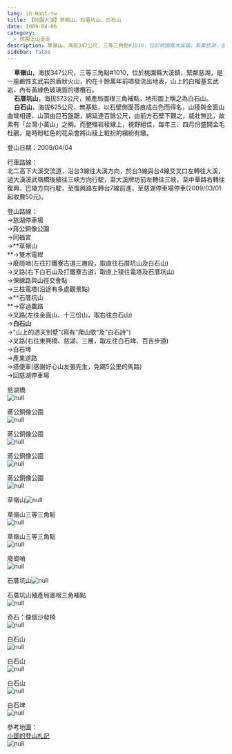 ```yaml
---
lang: zh-Hant-tw
title: 【桃園大溪】草嶺山、石厝坑山、白石山
date: 2009-04-06
category: 
  - 桃園上山走走
description: 草嶺山，海拔347公尺，三等三角點#1010，位於桃園縣大溪鎮，緊鄰慈湖，是一座鹼性玄武岩的盾狀火山，約在十餘萬年前噴發流出地表，山上的白榴基玄武岩，內有黃綠色玻璃質的橄欖石。 石厝坑山，海拔573公尺，殖產局圖根三角補點，地形圖上稱之為白石山。 白石山，海拔625公尺，無基點，以石壁側面苔痕成白色而得名，山稜與金面山曲彎相連，山頂由巨石盤踞，綿延達百餘公尺，由前方石壁下觀之，威壯無比，故素有「台灣小黃山」之稱。而整條岩稜線上，視野絕佳，每年三、四月份盛開金毛杜鵑，是時粉紅色的花朵會將山稜上粧扮的繽紛有緻。
sidebar: false
---
```


    **草嶺山**，海拔347公尺，三等三角點#1010，位於桃園縣大溪鎮，緊鄰慈湖，是一座鹼性玄武岩的盾狀火山，約在十餘萬年前噴發流出地表，山上的白榴基玄武岩，內有黃綠色玻璃質的橄欖石。  
    **石厝坑山**，海拔573公尺，殖產局圖根三角補點，地形圖上稱之為白石山。  
    **白石山**，海拔625公尺，無基點，以石壁側面苔痕成白色而得名，山稜與金面山曲彎相連，山頂由巨石盤踞，綿延達百餘公尺，由前方石壁下觀之，威壯無比，故素有「台灣小黃山」之稱。而整條岩稜線上，視野絕佳，每年三、四月份盛開金毛杜鵑，是時粉紅色的花朵會將山稜上粧扮的繽紛有緻。

登山日期：2009/04/04

行車路線：  
北二高下大溪交流道，沿台3線往大溪方向，於台3線與台4線交叉口左轉往大溪，過大漢溪武嶺橋後續往三峽方向行駛，至大溪牌坊前左轉往三峽，至中華路右轉往復興、巴陵方向行駛，至復興路左轉台7線前進，至慈湖停車場停車(2009/03/01起收費50元)。

登山路線：  
→慈湖停車場  
→蔣公銅像公園  
→同福宮  
→**草嶺山  
**→雙木電桿  
→廢崗哨(左往打鐵寮古道三層段，取直往石厝坑山及白石山)  
→叉路(右下白石山及打鐵寮古道，取直上稜往電塔及石厝坑山)  
→保線路與山徑交會點  
→三柱電塔(沿途有多處觀景點)  
→**石厝坑山  
**→穿過農路  
→叉路(左往金面山、十三份山，取右往白石山)  
→**白石山**  
→"山上的透天別墅"(寫有"爬山歌"及"白石詩")  
→叉路(右往東興橋、慈湖、三層，取左往白石埤、百吉步道)  
→白石埤  
→產業道路  
→搭便車(感謝好心山友張先生，免踢5公里的馬路)  
→回慈湖停車場

慈湖橋  
![null](image/122642895_l.jpg)

蔣公銅像公園  
![null](image/122642901_l.jpg)

蔣公銅像公園  
![null](image/122642908_l.jpg)

蔣公銅像公園  
![null](image/122642915_l.jpg)

蔣公銅像公園  
![null](image/122642924_l.jpg)

草嶺山![null](image/122642139_l.jpg)

草嶺山三等三角點  
![null](image/122642183_l.jpg)

草嶺山三等三角點  
![null](image/122642184_l.jpg)

廢崗哨  
![null](image/122642339_l.jpg)

石厝坑山![null](image/122642364_l.jpg)

石厝坑山殖產局圖根三角補點  
![null](image/122642450_l.jpg)

奇石：像個沙發椅  
![null](image/122642563_l.jpg)

白石山  
![null](image/122642629_l.jpg)

白石山  
![null](image/122642639_l.jpg)

白石山  
![null](image/122642711_l.jpg)

白石埤  
![null](image/122642718_l.jpg)

參考地圖：  
[小鄧的登山札記](http://tw.myblog.yahoo.com/designteng-go/article?mid=3658&prev=4129&next=3620&l=f&fid=5)  
![null](image/122643045_l.jpg)